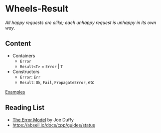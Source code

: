 # Wheels-Result

_All happy requests are alike; each unhappy request is unhappy in its own way_.

## Content

- Containers
  - `Error`
  - `Result<T>` = `Error` | `T`
- Constructors
  - `Error`: `Err`
  - `Result`: `Ok`, `Fail`, `PropagateError`, etc

[Examples](examples/main.cpp)

## Reading List

- [The Error Model](http://joeduffyblog.com/2016/02/07/the-error-model/) by Joe Duffy
- https://abseil.io/docs/cpp/guides/status

